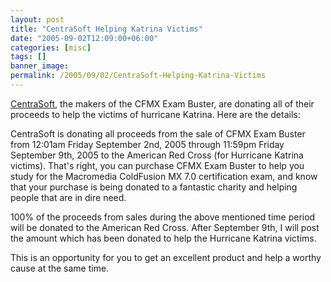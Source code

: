 ```yaml
---
layout: post
title: "CentraSoft Helping Katrina Victims"
date: "2005-09-02T12:09:00+06:00"
categories: [misc]
tags: []
banner_image: 
permalink: /2005/09/02/CentraSoft-Helping-Katrina-Victims
---
```


<a href="http://centrasoft.com">CentraSoft</a>, the makers of the CFMX Exam Buster, are donating all of their proceeds to help the victims of hurricane Katrina. Here are the details:

CentraSoft is donating all proceeds from the sale of CFMX Exam Buster from
12:01am Friday September 2nd, 2005 through 11:59pm Friday September 9th,
2005 to the American Red Cross (for Hurricane Katrina victims).
That's right, you can purchase CFMX Exam Buster to help you study for the
Macromedia ColdFusion MX 7.0 certification exam, and know that your purchase
is being donated to a fantastic charity and helping people that are in dire
need.

100% of the proceeds from sales during the above mentioned time period will
be donated to the American Red Cross. After September 9th, I will post the
amount which has been donated to help the Hurricane Katrina victims.

This is an opportunity for you to get an excellent product and help a worthy
cause at the same time.
